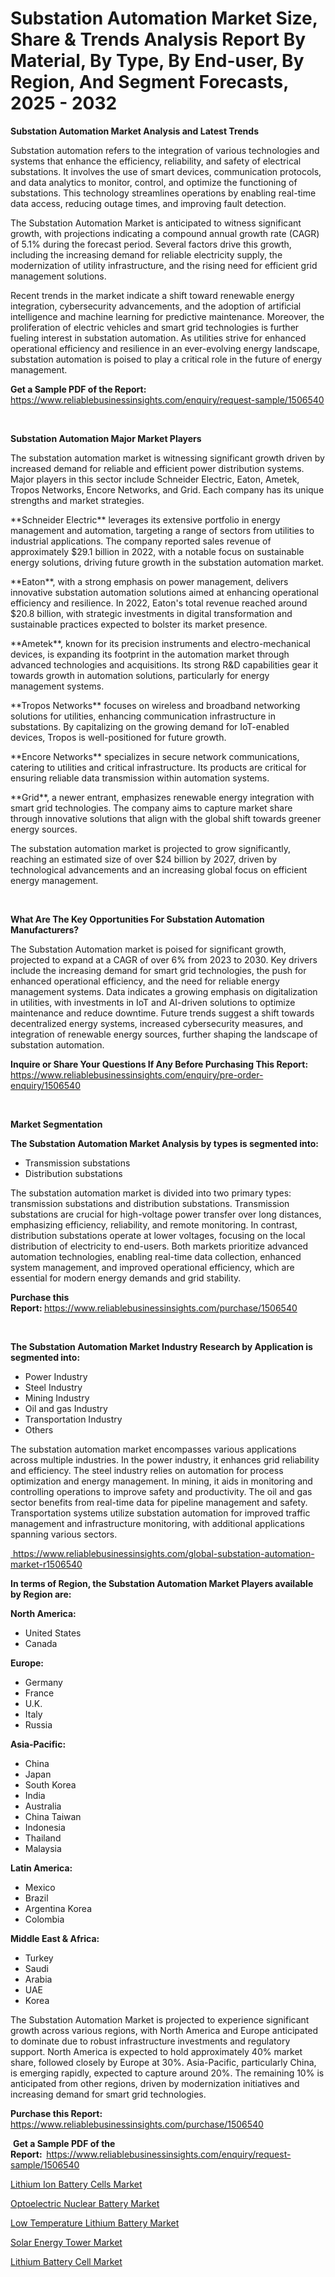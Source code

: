 <p><h1>Substation Automation Market Size, Share & Trends Analysis Report By Material, By Type, By End-user, By Region, And Segment Forecasts, 2025 - 2032</h1></p><p><strong>Substation Automation Market Analysis and Latest Trends</strong></p>
<p><p>Substation automation refers to the integration of various technologies and systems that enhance the efficiency, reliability, and safety of electrical substations. It involves the use of smart devices, communication protocols, and data analytics to monitor, control, and optimize the functioning of substations. This technology streamlines operations by enabling real-time data access, reducing outage times, and improving fault detection.</p><p>The Substation Automation Market is anticipated to witness significant growth, with projections indicating a compound annual growth rate (CAGR) of 5.1% during the forecast period. Several factors drive this growth, including the increasing demand for reliable electricity supply, the modernization of utility infrastructure, and the rising need for efficient grid management solutions. </p><p>Recent trends in the market indicate a shift toward renewable energy integration, cybersecurity advancements, and the adoption of artificial intelligence and machine learning for predictive maintenance. Moreover, the proliferation of electric vehicles and smart grid technologies is further fueling interest in substation automation. As utilities strive for enhanced operational efficiency and resilience in an ever-evolving energy landscape, substation automation is poised to play a critical role in the future of energy management.</p></p>
<p><strong>Get a Sample PDF of the Report:&nbsp;</strong> <a href="https://www.reliablebusinessinsights.com/enquiry/request-sample/1506540?utm_campaign=1106&utm_medium=2&utm_source=Github&utm_content=ia&utm_term=07042025&utm_id=substation-automation">https://www.reliablebusinessinsights.com/enquiry/request-sample/1506540</a></p>
<p>&nbsp;</p>
<p><strong>Substation Automation Major Market Players</strong></p>
<p><p>The substation automation market is witnessing significant growth driven by increased demand for reliable and efficient power distribution systems. Major players in this sector include Schneider Electric, Eaton, Ametek, Tropos Networks, Encore Networks, and Grid. Each company has its unique strengths and market strategies.</p><p>**Schneider Electric** leverages its extensive portfolio in energy management and automation, targeting a range of sectors from utilities to industrial applications. The company reported sales revenue of approximately $29.1 billion in 2022, with a notable focus on sustainable energy solutions, driving future growth in the substation automation market.</p><p>**Eaton**, with a strong emphasis on power management, delivers innovative substation automation solutions aimed at enhancing operational efficiency and resilience. In 2022, Eaton's total revenue reached around $20.8 billion, with strategic investments in digital transformation and sustainable practices expected to bolster its market presence.</p><p>**Ametek**, known for its precision instruments and electro-mechanical devices, is expanding its footprint in the automation market through advanced technologies and acquisitions. Its strong R&D capabilities gear it towards growth in automation solutions, particularly for energy management systems.</p><p>**Tropos Networks** focuses on wireless and broadband networking solutions for utilities, enhancing communication infrastructure in substations. By capitalizing on the growing demand for IoT-enabled devices, Tropos is well-positioned for future growth.</p><p>**Encore Networks** specializes in secure network communications, catering to utilities and critical infrastructure. Its products are critical for ensuring reliable data transmission within automation systems.</p><p>**Grid**, a newer entrant, emphasizes renewable energy integration with smart grid technologies. The company aims to capture market share through innovative solutions that align with the global shift towards greener energy sources.</p><p>The substation automation market is projected to grow significantly, reaching an estimated size of over $24 billion by 2027, driven by technological advancements and an increasing global focus on efficient energy management.</p></p>
<p>&nbsp;</p>
<p><strong>What Are The Key Opportunities For Substation Automation Manufacturers?</strong></p>
<p><p>The Substation Automation market is poised for significant growth, projected to expand at a CAGR of over 6% from 2023 to 2030. Key drivers include the increasing demand for smart grid technologies, the push for enhanced operational efficiency, and the need for reliable energy management systems. Data indicates a growing emphasis on digitalization in utilities, with investments in IoT and AI-driven solutions to optimize maintenance and reduce downtime. Future trends suggest a shift towards decentralized energy systems, increased cybersecurity measures, and integration of renewable energy sources, further shaping the landscape of substation automation.</p></p>
<p><strong>Inquire or Share Your Questions If Any Before Purchasing This Report:</strong> <a href="https://www.reliablebusinessinsights.com/enquiry/pre-order-enquiry/1506540?utm_campaign=1106&utm_medium=2&utm_source=Github&utm_content=ia&utm_term=07042025&utm_id=substation-automation">https://www.reliablebusinessinsights.com/enquiry/pre-order-enquiry/1506540</a></p>
<p>&nbsp;</p>
<p><strong>Market Segmentation</strong></p>
<p><strong>The Substation Automation Market Analysis by types is segmented into:</strong></p>
<p><ul><li>Transmission substations</li><li>Distribution substations</li></ul></p>
<p><p>The substation automation market is divided into two primary types: transmission substations and distribution substations. Transmission substations are crucial for high-voltage power transfer over long distances, emphasizing efficiency, reliability, and remote monitoring. In contrast, distribution substations operate at lower voltages, focusing on the local distribution of electricity to end-users. Both markets prioritize advanced automation technologies, enabling real-time data collection, enhanced system management, and improved operational efficiency, which are essential for modern energy demands and grid stability.</p></p>
<p><strong>Purchase this Report:&nbsp;</strong><a href="https://www.reliablebusinessinsights.com/purchase/1506540?utm_campaign=1106&utm_medium=2&utm_source=Github&utm_content=ia&utm_term=07042025&utm_id=substation-automation">https://www.reliablebusinessinsights.com/purchase/1506540</a></p>
<p>&nbsp;</p>
<p><strong>The Substation Automation Market Industry Research by Application is segmented into:</strong></p>
<p><ul><li>Power Industry</li><li>Steel Industry</li><li>Mining Industry</li><li>Oil and gas Industry</li><li>Transportation Industry</li><li>Others</li></ul></p>
<p><p>The substation automation market encompasses various applications across multiple industries. In the power industry, it enhances grid reliability and efficiency. The steel industry relies on automation for process optimization and energy management. In mining, it aids in monitoring and controlling operations to improve safety and productivity. The oil and gas sector benefits from real-time data for pipeline management and safety. Transportation systems utilize substation automation for improved traffic management and infrastructure monitoring, with additional applications spanning various sectors.</p></p>
<p><a href="https://www.reliablebusinessinsights.com/global-substation-automation-market-r1506540?utm_campaign=1106&utm_medium=2&utm_source=Github&utm_content=ia&utm_term=07042025&utm_id=substation-automation">&nbsp;https://www.reliablebusinessinsights.com/global-substation-automation-market-r1506540</a></p>
<p><strong>In terms of Region, the Substation Automation Market Players available by Region are:</strong></p>
<p>
    <p> <strong> North America: </strong>
        <ul>
            <li>United States</li>
            <li>Canada</li>
        </ul>
        </p> 
    <p> <strong> Europe: </strong>
        <ul>
            <li>Germany</li>
            <li>France</li>
            <li>U.K.</li>
            <li>Italy</li>
            <li>Russia</li>
        </ul>
        </p> 
    <p> <strong> Asia-Pacific: </strong>
        <ul>
            <li>China</li>
            <li>Japan</li>
            <li>South Korea</li>
            <li>India</li>
            <li>Australia</li>
            <li>China Taiwan</li>
            <li>Indonesia</li>
            <li>Thailand</li>
            <li>Malaysia</li>
        </ul>
        </p> 
    <p> <strong> Latin America: </strong>
        <ul>
            <li>Mexico</li>
            <li>Brazil</li>
            <li>Argentina Korea</li>
            <li>Colombia</li>
        </ul>
        </p> 
    <p> <strong> Middle East & Africa: </strong>
        <ul>
            <li>Turkey</li>
            <li>Saudi</li>
            <li>Arabia</li>
            <li>UAE</li>
            <li>Korea</li>
        </ul>
    </p>
    </p>
<p><p>The Substation Automation Market is projected to experience significant growth across various regions, with North America and Europe anticipated to dominate due to robust infrastructure investments and regulatory support. North America is expected to hold approximately 40% market share, followed closely by Europe at 30%. Asia-Pacific, particularly China, is emerging rapidly, expected to capture around 20%. The remaining 10% is anticipated from other regions, driven by modernization initiatives and increasing demand for smart grid technologies.</p></p>
<p><strong>Purchase this Report: </strong><a href="https://www.reliablebusinessinsights.com/purchase/1506540?utm_campaign=1106&utm_medium=2&utm_source=Github&utm_content=ia&utm_term=07042025&utm_id=substation-automation">https://www.reliablebusinessinsights.com/purchase/1506540</a></p>
<p>&nbsp;<strong>Get a Sample PDF of the Report:&nbsp;&nbsp;</strong><a href="https://www.reliablebusinessinsights.com/enquiry/request-sample/1506540?utm_campaign=1106&utm_medium=2&utm_source=Github&utm_content=ia&utm_term=07042025&utm_id=substation-automation">https://www.reliablebusinessinsights.com/enquiry/request-sample/1506540</a></p>
<p><strong></strong></p>
<p><p><a href="https://github.com/abdhsheila7/Market-Research-Report-List-1/blob/main/lithium-ion-battery-cells-market.md?utm_campaign=1106&utm_medium=2&utm_source=Github&utm_content=ia&utm_term=07042025&utm_id=substation-automation">Lithium Ion Battery Cells Market</a></p><p><a href="https://github.com/godekkutero4/Market-Research-Report-List-1/blob/main/optoelectric-nuclear-battery-market.md?utm_campaign=1106&utm_medium=2&utm_source=Github&utm_content=ia&utm_term=07042025&utm_id=substation-automation">Optoelectric Nuclear Battery Market</a></p><p><a href="https://github.com/rjaibiagha/Market-Research-Report-List-1/blob/main/low-temperature-lithium-battery-market.md?utm_campaign=1106&utm_medium=2&utm_source=Github&utm_content=ia&utm_term=07042025&utm_id=substation-automation">Low Temperature Lithium Battery Market</a></p><p><a href="https://github.com/rumaskdallys2/Market-Research-Report-List-1/blob/main/solar-energy-tower-market.md?utm_campaign=1106&utm_medium=2&utm_source=Github&utm_content=ia&utm_term=07042025&utm_id=substation-automation">Solar Energy Tower Market</a></p><p><a href="https://github.com/brinnoifon/Market-Research-Report-List-1/blob/main/lithium-battery-cell-market.md?utm_campaign=1106&utm_medium=2&utm_source=Github&utm_content=ia&utm_term=07042025&utm_id=substation-automation">Lithium Battery Cell Market</a></p></p>